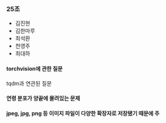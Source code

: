 ### 25조
- 김진현
- 김한마루
- 최석환
- 천영주
- 최대하

#### torchvision에 관한 질문
tqdm과 연관된 질문

#### 연령 분포가 양끝에 몰려있는 문제

#### jpeg, jpg, png 등 이미지 파일이 다양한 확장자로 저장됐기 때문에 주
